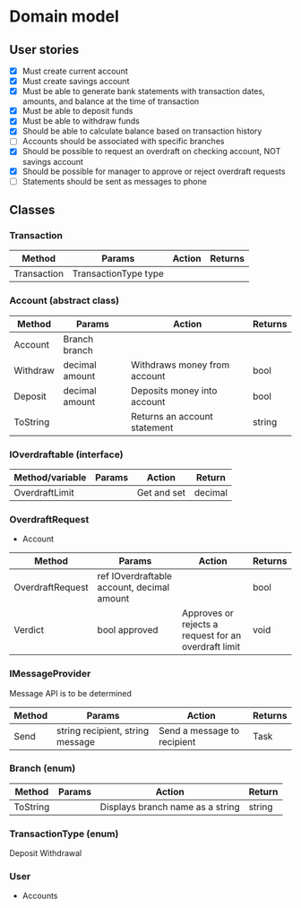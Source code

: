 # Domain model

## User stories

- [x] Must create current account
- [x] Must create savings account
- [x] Must be able to generate bank statements with transaction dates, amounts, and balance at the time of transaction
- [x] Must be able to deposit funds
- [x] Must be able to withdraw funds
- [x] Should be able to calculate balance based on transaction history
- [ ] Accounts should be associated with specific branches
- [x] Should be possible to request an overdraft on checking account, NOT savings account
- [x] Should be possible for manager to approve or reject overdraft requests
- [ ] Statements should be sent as messages to phone

## Classes

### Transaction

| Method      | Params               | Action | Returns |
|-------------|----------------------|--------|---------|
| Transaction | TransactionType type |        |         |


### Account (abstract class)
| Method   | Params         | Action                       | Returns |
|----------|----------------|------------------------------|---------|
| Account  | Branch branch  |                              |         |
| Withdraw | decimal amount | Withdraws money from account | bool    |
| Deposit  | decimal amount | Deposits money into account  | bool    |
| ToString |                | Returns an account statement | string  |

### IOverdraftable (interface)

| Method/variable | Params | Action      | Return  |
|-----------------|--------|-------------|---------|
| OverdraftLimit  |        | Get and set | decimal |

### OverdraftRequest
- Account

| Method           | Params                                     | Action                                               | Returns |
|------------------|--------------------------------------------|------------------------------------------------------|---------|
| OverdraftRequest | ref IOverdraftable account, decimal amount |                                                      | bool    |
| Verdict          | bool approved                              | Approves or rejects a request for an overdraft limit | void    |

### IMessageProvider
Message API is to be determined

| Method | Params                           | Action                      | Returns    |
|--------|----------------------------------|-----------------------------|------------|
| Send   | string recipient, string message | Send a message to recipient | Task<bool> |


### Branch (enum)

| Method   | Params | Action                           | Return |
|----------|--------|----------------------------------|--------|
| ToString |        | Displays branch name as a string | string |

### TransactionType (enum)
Deposit
Withdrawal

### User
- Accounts

